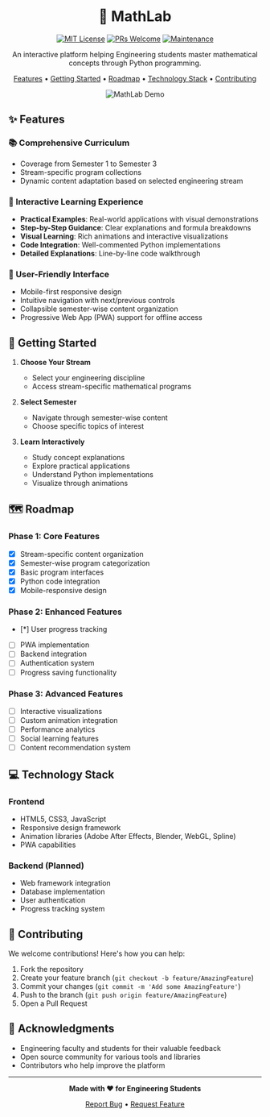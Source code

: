 <div align="center">

# 🔢 MathLab

[![MIT License](https://img.shields.io/badge/License-MIT-green.svg)](https://choosealicense.com/licenses/mit/)
[![PRs Welcome](https://img.shields.io/badge/PRs-welcome-brightgreen.svg?style=flat-square)](http://makeapullrequest.com)
[![Maintenance](https://img.shields.io/badge/Maintained%3F-yes-green.svg)](https://github.com/your/repo/graphs/commit-activity)

An interactive platform helping Engineering students master mathematical concepts through Python programming.

[Features](#features) • [Getting Started](#getting-started) • [Roadmap](#roadmap) • [Technology Stack](#technology-stack) • [Contributing](#contributing)

![MathLab Demo](https://via.placeholder.com/600x300)

</div>

## ✨ Features

### 📚 Comprehensive Curriculum
- Coverage from Semester 1 to Semester 3
- Stream-specific program collections
- Dynamic content adaptation based on selected engineering stream

### 🎯 Interactive Learning Experience
- **Practical Examples**: Real-world applications with visual demonstrations
- **Step-by-Step Guidance**: Clear explanations and formula breakdowns
- **Visual Learning**: Rich animations and interactive visualizations
- **Code Integration**: Well-commented Python implementations
- **Detailed Explanations**: Line-by-line code walkthrough

### 📱 User-Friendly Interface
- Mobile-first responsive design
- Intuitive navigation with next/previous controls
- Collapsible semester-wise content organization
- Progressive Web App (PWA) support for offline access

## 🚀 Getting Started

1. **Choose Your Stream**
   - Select your engineering discipline
   - Access stream-specific mathematical programs

2. **Select Semester**
   - Navigate through semester-wise content
   - Choose specific topics of interest

3. **Learn Interactively**
   - Study concept explanations
   - Explore practical applications
   - Understand Python implementations
   - Visualize through animations

## 🗺️ Roadmap

### Phase 1: Core Features
- [x] Stream-specific content organization
- [x] Semester-wise program categorization
- [x] Basic program interfaces
- [x] Python code integration
- [x] Mobile-responsive design

### Phase 2: Enhanced Features
- [*] User progress tracking
- [ ] PWA implementation
- [ ] Backend integration
- [ ] Authentication system
- [ ] Progress saving functionality

### Phase 3: Advanced Features
- [ ] Interactive visualizations
- [ ] Custom animation integration
- [ ] Performance analytics
- [ ] Social learning features
- [ ] Content recommendation system

## 💻 Technology Stack

### Frontend
- HTML5, CSS3, JavaScript
- Responsive design framework
- Animation libraries (Adobe After Effects, Blender, WebGL, Spline)
- PWA capabilities

### Backend (Planned)
- Web framework integration
- Database implementation
- User authentication
- Progress tracking system

## 🤝 Contributing

We welcome contributions! Here's how you can help:

1. Fork the repository
2. Create your feature branch (`git checkout -b feature/AmazingFeature`)
3. Commit your changes (`git commit -m 'Add some AmazingFeature'`)
4. Push to the branch (`git push origin feature/AmazingFeature`)
5. Open a Pull Request

## 🙏 Acknowledgments

- Engineering faculty and students for their valuable feedback
- Open source community for various tools and libraries
- Contributors who help improve the platform

---

<div align="center">

**Made with ❤️ for Engineering Students**

[Report Bug](https://github.com/your/repo/issues) • [Request Feature](https://github.com/your/repo/issues)

</div>

